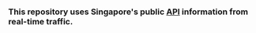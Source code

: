 
### This repository uses Singapore's public [API](https://data.gov.sg/dataset/traffic-images) information from real-time traffic. 
